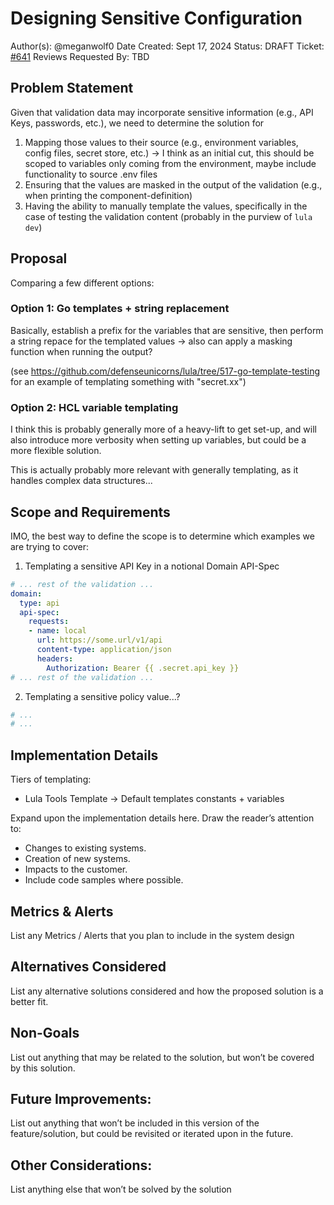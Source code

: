 # Designing Sensitive Configuration

Author(s): @meganwolf0
Date Created: Sept 17, 2024
Status: DRAFT
Ticket: [#641](https://github.com/defenseunicorns/lula/issues/641)
Reviews Requested By: TBD

## Problem Statement

Given that validation data may incorporate sensitive information (e.g., API Keys, passwords, etc.), we need to determine the solution for 
1. Mapping those values to their source (e.g., environment variables, config files, secret store, etc.)
    -> I think as an initial cut, this should be scoped to variables only coming from the environment, maybe include functionality to source .env files
2. Ensuring that the values are masked in the output of the validation (e.g., when printing the component-definition)
3. Having the ability to manually template the values, specifically in the case of testing the validation content (probably in the purview of `lula dev`)

## Proposal

Comparing a few different options:

### Option 1: Go templates + string replacement
Basically, establish a prefix for the variables that are sensitive, then perform a string repace for the templated values -> also can apply a masking function when running the output?

(see https://github.com/defenseunicorns/lula/tree/517-go-template-testing for an example of templating something with "secret.xx")

### Option 2: HCL variable templating
I think this is probably generally more of a heavy-lift to get set-up, and will also introduce more verbosity when setting up variables, but could be a more flexible solution.

This is actually probably more relevant with generally templating, as it handles complex data structures...

## Scope and Requirements

IMO, the best way to define the scope is to determine which examples we are trying to cover:

1. Templating a sensitive API Key in a notional Domain API-Spec

```yaml
# ... rest of the validation ...
domain:
  type: api
  api-spec:
    requests:
    - name: local
      url: https://some.url/v1/api
      content-type: application/json
      headers:
        Authorization: Bearer {{ .secret.api_key }}
# ... rest of the validation ...
```

2. Templating a sensitive policy value...?

```yaml
# ...
# ...
```

## Implementation Details

Tiers of templating:

* Lula Tools Template -> Default templates constants + variables

Expand upon the implementation details here. Draw the reader’s attention to:

* Changes to existing systems.
* Creation of new systems.
* Impacts to the customer.
* Include code samples where possible.

## Metrics & Alerts

List any Metrics / Alerts that you plan to include in the system design

## Alternatives Considered

List any alternative solutions considered and how the proposed solution is a better fit.

## Non-Goals

List out anything that may be related to the solution, but won’t be covered by this solution.

## Future Improvements:

List out anything that won’t be included in this version of the feature/solution, but could be revisited or iterated upon in the future.

## Other Considerations:

List anything else that won’t be solved by the solution